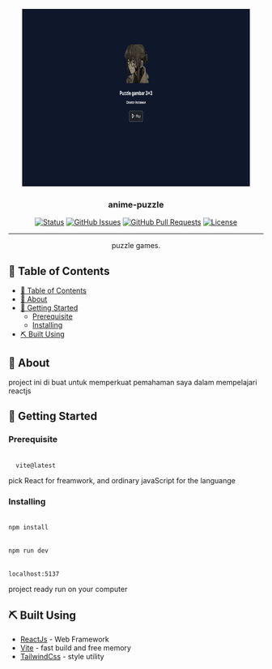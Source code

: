 <p align="center">
  <a href="" rel="noopener">
 <img width=450px height=350px src="./src/assets/images/overviewWeb.png" alt="Project logo"></a>
</p>

<h3 align="center">anime-puzzle</h3>

<div align="center">

[![Status](https://img.shields.io/badge/status-active-success.svg)]()
[![GitHub Issues](https://img.shields.io/github/issues/kylelobo/The-Documentation-Compendium.svg)](https://github.com/kylelobo/The-Documentation-Compendium/issues)
[![GitHub Pull Requests](https://img.shields.io/github/issues-pr/kylelobo/The-Documentation-Compendium.svg)](https://github.com/kylelobo/The-Documentation-Compendium/pulls)
[![License](https://img.shields.io/badge/license-MIT-blue.svg)](/LICENSE)

</div>

---

<p align="center"> puzzle games.
    <br> 
</p>

## 📝 Table of Contents

- [📝 Table of Contents](#-table-of-contents)
- [🧐 About ](#-about-)
- [🏁 Getting Started ](#-getting-started-)
  - [Prerequisite](#prerequisite)
  - [Installing](#installing)
- [⛏️ Built Using ](#️-built-using-)

## 🧐 About <a name = "about"></a>

project ini di buat untuk memperkuat pemahaman saya dalam mempelajari reactjs

## 🏁 Getting Started <a name = "getting_started"></a>


### Prerequisite

```

  vite@latest

```
  pick React for freamwork, and ordinary javaScript for the languange
 
### Installing



```

npm install

```

```

npm run dev

```

```

localhost:5137

```


project ready run on your computer



## ⛏️ Built Using <a name = "built_using"></a>


- [ReactJs](https://react.dev/) - Web Framework
- [Vite](https://vite.dev/) - fast build and free memory
- [TailwindCss](https://tailwindcss.com/docs) - style utility

